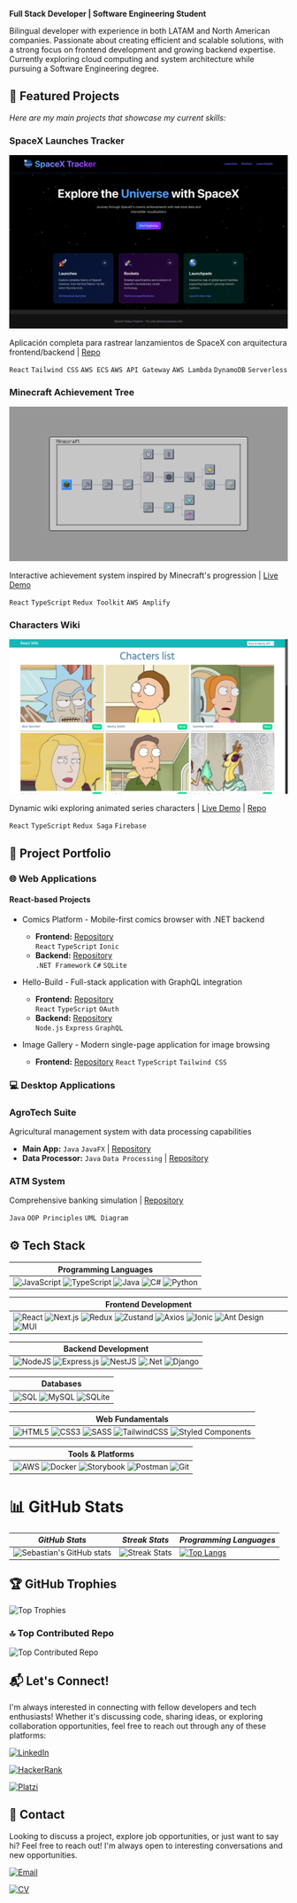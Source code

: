 **Full Stack Developer | Software Engineering Student**

Bilingual developer with experience in both LATAM and North American companies. Passionate about creating efficient and scalable solutions, with a strong focus on frontend development and growing backend expertise. Currently exploring cloud computing and system architecture while pursuing a Software Engineering degree.

## 🚀 Featured Projects 

_Here are my main projects that showcase my current skills:_

### SpaceX Launches Tracker
[![SpaceX Launches Tracker](./assets/spacex-tracker.png)](https://github.com/SebastianBC09/spacex-launch-dashboard)

Aplicación completa para rastrear lanzamientos de SpaceX con arquitectura frontend/backend | [Repo](https://github.com/SebastianBC09/spacex-launch-dashboard)

`React` `Tailwind CSS` `AWS ECS` `AWS API Gateway` `AWS Lambda` `DynamoDB` `Serverless`


### Minecraft Achievement Tree
[![Minecraft Achievement Tree](./assets/minecraft-tree.png)](https://feat-fixes.d17kq6ng6c4wtc.amplifyapp.com/)

Interactive achievement system inspired by Minecraft's progression | [Live Demo](https://feat-fixes.d17kq6ng6c4wtc.amplifyapp.com/)

`React` `TypeScript` `Redux Toolkit` `AWS Amplify`

### Characters Wiki
[![Characters Wiki](./assets/characters-wiki.png)](https://react-wiki-1297f.web.app)

Dynamic wiki exploring animated series characters | [Live Demo](https://react-wiki-1297f.web.app) | [Repo](https://github.com/SebastianBC09/React-Wiki-Project)

`React` `TypeScript` `Redux Saga` `Firebase`

## 🔧 Project Portfolio

### 🌐 Web Applications
#### React-based Projects
- Comics Platform - Mobile-first comics browser with .NET backend
  - **Frontend:** [Repository](https://github.com/SebastianBC09/ComicsApp)  
    `React` `TypeScript` `Ionic`
  - **Backend:** [Repository](https://github.com/SebastianBC09/ComicsAppAPI)  
    `.NET Framework` `C#` `SQLite`

- Hello-Build - Full-stack application with GraphQL integration
  - **Frontend:** [Repository](https://github.com/SebastianBC09/Hello-Build)  
    `React` `TypeScript` `OAuth` 
  - **Backend:** [Repository](https://github.com/SebastianBC09/Hello-Build-API)  
    `Node.js` `Express` `GraphQL`

- Image Gallery - Modern single-page application for image browsing
  - **Frontend:** [Repository](https://github.com/SebastianBC09/-image-gallery-spa)
    `React` `TypeScript` `Tailwind CSS`

### 💻 Desktop Applications
### AgroTech Suite
Agricultural management system with data processing capabilities
  - **Main App:**  `Java` `JavaFX` | [Repository](https://github.com/SebastianBC09/AgroTech2.0-App)
  - **Data Processor:** `Java` `Data Processing` | [Repository](https://github.com/SebastianBC09/AgroTech-Data-Processor)

### ATM System
Comprehensive banking simulation | [Repository](https://github.com/SebastianBC09/ATM-Java)

`Java` `OOP Principles` `UML Diagram`

## ⚙ Tech Stack

| Programming Languages |
| -------------------- |
| ![JavaScript](https://img.shields.io/badge/JavaScript-323330?style=for-the-badge&logo=javascript&logoColor=F7DF1E) ![TypeScript](https://img.shields.io/badge/typescript-%23007ACC.svg?style=for-the-badge&logo=typescript&logoColor=white) ![Java](https://img.shields.io/badge/java-%23ED8B00.svg?style=for-the-badge&logo=openjdk&logoColor=white) ![C#](https://img.shields.io/badge/c%23-%23239120.svg?style=for-the-badge&logo=c-sharp&logoColor=white) ![Python](https://img.shields.io/badge/python-3670A0?style=for-the-badge&logo=python&logoColor=ffdd54) |

| Frontend Development |
| ------------------- |
| ![React](https://img.shields.io/badge/React-20232A?style=for-the-badge&logo=react&logoColor=61DAFB) ![Next.js](https://img.shields.io/badge/Next.js-000000?style=for-the-badge&logo=nextdotjs&logoColor=white) ![Redux](https://img.shields.io/badge/Redux-764ABC?style=for-the-badge&logo=redux&logoColor=white) ![Zustand](https://img.shields.io/badge/Zustand-593D88?style=for-the-badge&logo=react&logoColor=white) ![Axios](https://img.shields.io/badge/Axios-5A29E4?style=for-the-badge&logo=axios&logoColor=white) ![Ionic](https://img.shields.io/badge/Ionic-%233880FF.svg?style=for-the-badge&logo=Ionic&logoColor=white) ![Ant Design](https://img.shields.io/badge/Ant%20Design-%230170FE.svg?style=for-the-badge&logo=ant-design&logoColor=white) ![MUI](https://img.shields.io/badge/MUI-%230081CB.svg?style=for-the-badge&logo=mui&logoColor=white) |

| Backend Development |
| ------------------ |
| ![NodeJS](https://img.shields.io/badge/node.js-6DA55F?style=for-the-badge&logo=node.js&logoColor=white) ![Express.js](https://img.shields.io/badge/express.js-%23404d59.svg?style=for-the-badge&logo=express&logoColor=%2361DAFB) ![NestJS](https://img.shields.io/badge/nestjs-%23E0234E.svg?style=for-the-badge&logo=nestjs&logoColor=white) ![.Net](https://img.shields.io/badge/.NET-5C2D91?style=for-the-badge&logo=.net&logoColor=white) ![Django](https://img.shields.io/badge/django-%23092E20.svg?style=for-the-badge&logo=django&logoColor=white) |

| Databases |
| --------- |
| ![SQL](https://img.shields.io/badge/SQL-025E8C?style=for-the-badge&logo=database&logoColor=white) ![MySQL](https://img.shields.io/badge/mysql-%2300f.svg?style=for-the-badge&logo=mysql&logoColor=white) ![SQLite](https://img.shields.io/badge/sqlite-%2307405e.svg?style=for-the-badge&logo=sqlite&logoColor=white) |

| Web Fundamentals |
| --------------- |
| ![HTML5](https://img.shields.io/badge/html5-%23E34F26.svg?style=for-the-badge&logo=html5&logoColor=white) ![CSS3](https://img.shields.io/badge/css3-%231572B6.svg?style=for-the-badge&logo=css3&logoColor=white) ![SASS](https://img.shields.io/badge/SASS-hotpink.svg?style=for-the-badge&logo=SASS&logoColor=white) ![TailwindCSS](https://img.shields.io/badge/tailwindcss-%2338B2AC.svg?style=for-the-badge&logo=tailwind-css&logoColor=white) ![Styled Components](https://img.shields.io/badge/styled--components-DB7093?style=for-the-badge&logo=styled-components&logoColor=white) |

| Tools & Platforms |
| ---------------- |
| ![AWS](https://img.shields.io/badge/AWS-%23FF9900.svg?style=for-the-badge&logo=amazon-aws&logoColor=white) ![Docker](https://img.shields.io/badge/docker-%230db7ed.svg?style=for-the-badge&logo=docker&logoColor=white) ![Storybook](https://img.shields.io/badge/-Storybook-FF4785?style=for-the-badge&logo=storybook&logoColor=white) ![Postman](https://img.shields.io/badge/Postman-FF6C37?style=for-the-badge&logo=postman&logoColor=white) ![Git](https://img.shields.io/badge/git-%23F05033.svg?style=for-the-badge&logo=git&logoColor=white) |

# 📊 GitHub Stats

| *GitHub Stats* | *Streak Stats* | *Programming Languages* | 
| -------------- | -------------- | ----------------------- |
| ![Sebastian's GitHub stats](https://github-readme-stats.vercel.app/api?username=SebastianBC09&theme=shades-of-purple&hide_border=true&include_all_commits=false&count_private=true) | ![Streak Stats](https://github-readme-streak-stats.herokuapp.com/?user=SebastianBC09&theme=shades-of-purple&hide_border=true) | [![Top Langs](https://github-readme-stats.vercel.app/api/top-langs/?username=SebastianBC09&theme=shades-of-purple&hide_border=true&include_all_commits=false&count_private=true&layout=compact)](https://github.com/anuraghazra/github-readme-stats)

## 🏆 GitHub Trophies
![Top Trophies](https://github-profile-trophy.vercel.app/?username=SebastianBC09&theme=shades-of-purple&no-frame=true&no-bg=false&margin-w=4)

### 🔝 Top Contributed Repo
![Top Contributed Repo](https://github-contributor-stats.vercel.app/api?username=SebastianBC09&limit=5&theme=shades-of-purple&combine_all_yearly_contributions=true)

## 📬 Let's Connect!

I'm always interested in connecting with fellow developers and tech enthusiasts! Whether it's discussing code, sharing ideas, or exploring collaboration opportunities, feel free to reach out through any of these platforms:

[![LinkedIn](https://img.shields.io/badge/LinkedIn-0077B5?style=for-the-badge&logo=linkedin&logoColor=white)](www.linkedin.com/in/sebastianballencastaneda-softwaredeveloper)

[![HackerRank](https://img.shields.io/badge/-HackerRank-2EC866?style=for-the-badge&logo=HackerRank&logoColor=white)](https://www.hackerrank.com/profile/SebastianBC09)

[![Platzi](https://img.shields.io/badge/Platzi-98CA3F?style=for-the-badge&logo=platzi&logoColor=white)](https://platzi.com/p/sebastianballen/)

## 📨 Contact

Looking to discuss a project, explore job opportunities, or just want to say hi? Feel free to reach out! I'm always open to interesting conversations and new opportunities.

[![Email](https://img.shields.io/badge/ProtonMail-8B89CC?style=for-the-badge&logo=protonmail&logoColor=white)](mailto:sebastian.ballenc@proton.me)

[![CV](https://img.shields.io/badge/Download-CV-blue?style=for-the-badge)](CV%20Juan%20Sebastian%20Ballen%20Castaneda%20-%20Frontend%20developer.pdf)

